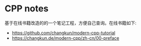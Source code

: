 # CPP notes

基于在线书籍改造的的一个笔记工程，方便自己查询。在线书籍如下:

- <https://github.com/changkun/modern-cpp-tutorial>
- <https://changkun.de/modern-cpp/zh-cn/00-preface>

